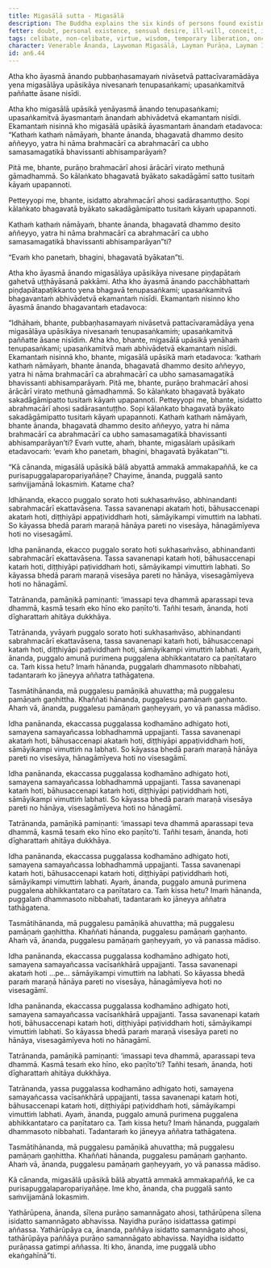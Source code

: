 ```yaml
---
title: Migasālā sutta - Migasālā
description: The Buddha explains the six kinds of persons found existing in the world based on their mental qualities and understanding of the teachings.
fetter: doubt, personal existence, sensual desire, ill-will, conceit, ignorance
tags: celibate, non-celibate, virtue, wisdom, temporary liberation, once-returner, Tusita heaven, Dhamma, Tathāgata, superior faculties, inferior faculties, harm, suffering, anger, pride, impulsive speech, harmful speech, decline, distinction, path, judgment, measurement, an, an6
character: Venerable Ānanda, Laywoman Migasālā, Layman Purāṇa, Layman Isidatta
id: an6.44
---
```


Atha kho āyasmā ānando pubbaṇhasamayaṁ nivāsetvā pattacīvaramādāya yena migasālāya upāsikāya nivesanaṁ tenupasaṅkami; upasaṅkamitvā paññatte āsane nisīdi.

Atha kho migasālā upāsikā yenāyasmā ānando tenupasaṅkami; upasaṅkamitvā āyasmantaṁ ānandaṁ abhivādetvā ekamantaṁ nisīdi. Ekamantaṁ nisinnā kho migasālā upāsikā āyasmantaṁ ānandaṁ etadavoca: “Kathaṁ kathaṁ nāmāyaṁ, bhante ānanda, bhagavatā dhammo desito aññeyyo, yatra hi nāma brahmacārī ca abrahmacārī ca ubho samasamagatikā bhavissanti abhisamparāyaṁ?

Pitā me, bhante, purāṇo brahmacārī ahosi ārācārī virato methunā gāmadhammā. So kālaṅkato bhagavatā byākato sakadāgāmī satto tusitaṁ kāyaṁ upapannoti.

Petteyyopi me, bhante, isidatto abrahmacārī ahosi sadārasantuṭṭho. Sopi kālaṅkato bhagavatā byākato sakadāgāmipatto tusitaṁ kāyaṁ upapannoti.

Kathaṁ kathaṁ nāmāyaṁ, bhante ānanda, bhagavatā dhammo desito aññeyyo, yatra hi nāma brahmacārī ca abrahmacārī ca ubho samasamagatikā bhavissanti abhisamparāyan”ti?

“Evaṁ kho panetaṁ, bhagini, bhagavatā byākatan”ti.

Atha kho āyasmā ānando migasālāya upāsikāya nivesane piṇḍapātaṁ gahetvā uṭṭhāyāsanā pakkāmi. Atha kho āyasmā ānando pacchābhattaṁ piṇḍapātapaṭikkanto yena bhagavā tenupasaṅkami; upasaṅkamitvā bhagavantaṁ abhivādetvā ekamantaṁ nisīdi. Ekamantaṁ nisinno kho āyasmā ānando bhagavantaṁ etadavoca:

“Idhāhaṁ, bhante, pubbaṇhasamayaṁ nivāsetvā pattacīvaramādāya yena migasālāya upāsikāya nivesanaṁ tenupasaṅkamiṁ; upasaṅkamitvā paññatte āsane nisīdiṁ. Atha kho, bhante, migasālā upāsikā yenāhaṁ tenupasaṅkami; upasaṅkamitvā maṁ abhivādetvā ekamantaṁ nisīdi. Ekamantaṁ nisinnā kho, bhante, migasālā upāsikā maṁ etadavoca: ‘kathaṁ kathaṁ nāmāyaṁ, bhante ānanda, bhagavatā dhammo desito aññeyyo, yatra hi nāma brahmacārī ca abrahmacārī ca ubho samasamagatikā bhavissanti abhisamparāyaṁ. Pitā me, bhante, purāṇo brahmacārī ahosi ārācārī virato methunā gāmadhammā. So kālaṅkato bhagavatā byākato sakadāgāmipatto tusitaṁ kāyaṁ upapannoti. Petteyyopi me, bhante, isidatto abrahmacārī ahosi sadārasantuṭṭho. Sopi kālaṅkato bhagavatā byākato sakadāgāmipatto tusitaṁ kāyaṁ upapannoti. Kathaṁ kathaṁ nāmāyaṁ, bhante ānanda, bhagavatā dhammo desito aññeyyo, yatra hi nāma brahmacārī ca abrahmacārī ca ubho samasamagatikā bhavissanti abhisamparāyan’ti? Evaṁ vutte, ahaṁ, bhante, migasālaṁ upāsikaṁ etadavocaṁ: ‘evaṁ kho panetaṁ, bhagini, bhagavatā byākatan’”ti.

“Kā cānanda, migasālā upāsikā bālā abyattā ammakā ammakapaññā, ke ca purisapuggalaparopariyañāṇe? Chayime, ānanda, puggalā santo saṁvijjamānā lokasmiṁ. Katame cha?

Idhānanda, ekacco puggalo sorato hoti sukhasaṁvāso, abhinandanti sabrahmacārī ekattavāsena. Tassa savanenapi akataṁ hoti, bāhusaccenapi akataṁ hoti, diṭṭhiyāpi appaṭividdhaṁ hoti, sāmāyikampi vimuttiṁ na labhati. So kāyassa bhedā paraṁ maraṇā hānāya pareti no visesāya, hānagāmīyeva hoti no visesagāmī.

Idha panānanda, ekacco puggalo sorato hoti sukhasaṁvāso, abhinandanti sabrahmacārī ekattavāsena. Tassa savanenapi kataṁ hoti, bāhusaccenapi kataṁ hoti, diṭṭhiyāpi paṭividdhaṁ hoti, sāmāyikampi vimuttiṁ labhati. So kāyassa bhedā paraṁ maraṇā visesāya pareti no hānāya, visesagāmīyeva hoti no hānagāmī.

Tatrānanda, pamāṇikā pamiṇanti: ‘imassapi teva dhammā aparassapi teva dhammā, kasmā tesaṁ eko hīno eko paṇīto’ti. Tañhi tesaṁ, ānanda, hoti dīgharattaṁ ahitāya dukkhāya.

Tatrānanda, yvāyaṁ puggalo sorato hoti sukhasaṁvāso, abhinandanti sabrahmacārī ekattavāsena, tassa savanenapi kataṁ hoti, bāhusaccenapi kataṁ hoti, diṭṭhiyāpi paṭividdhaṁ hoti, sāmāyikampi vimuttiṁ labhati. Ayaṁ, ānanda, puggalo amunā purimena puggalena abhikkantataro ca paṇītataro ca. Taṁ kissa hetu? Imaṁ hānanda, puggalaṁ dhammasoto nibbahati, tadantaraṁ ko jāneyya aññatra tathāgatena.

Tasmātihānanda, mā puggalesu pamāṇikā ahuvattha; mā puggalesu pamāṇaṁ gaṇhittha. Khaññati hānanda, puggalesu pamāṇaṁ gaṇhanto. Ahaṁ vā, ānanda, puggalesu pamāṇaṁ gaṇheyyaṁ, yo vā panassa mādiso.

Idha panānanda, ekaccassa puggalassa kodhamāno adhigato hoti, samayena samayañcassa lobhadhammā uppajjanti. Tassa savanenapi akataṁ hoti, bāhusaccenapi akataṁ hoti, diṭṭhiyāpi appaṭividdhaṁ hoti, sāmāyikampi vimuttiṁ na labhati. So kāyassa bhedā paraṁ maraṇā hānāya pareti no visesāya, hānagāmīyeva hoti no visesagāmī.

Idha panānanda, ekaccassa puggalassa kodhamāno adhigato hoti, samayena samayañcassa lobhadhammā uppajjanti. Tassa savanenapi kataṁ hoti, bāhusaccenapi kataṁ hoti, diṭṭhiyāpi paṭividdhaṁ hoti, sāmāyikampi vimuttiṁ labhati. So kāyassa bhedā paraṁ maraṇā visesāya pareti no hānāya, visesagāmīyeva hoti no hānagāmī.

Tatrānanda, pamāṇikā pamiṇanti: ‘imassapi teva dhammā aparassapi teva dhammā, kasmā tesaṁ eko hīno eko paṇīto’ti. Tañhi tesaṁ, ānanda, hoti dīgharattaṁ ahitāya dukkhāya.

Idha panānanda, ekaccassa puggalassa kodhamāno adhigato hoti, samayena samayañcassa lobhadhammā uppajjanti. Tassa savanenapi kataṁ hoti, bāhusaccenapi kataṁ hoti, diṭṭhiyāpi paṭividdhaṁ hoti, sāmāyikampi vimuttiṁ labhati. Ayaṁ, ānanda, puggalo amunā purimena puggalena abhikkantataro ca paṇītataro ca. Taṁ kissa hetu? Imaṁ hānanda, puggalaṁ dhammasoto nibbahati, tadantaraṁ ko jāneyya aññatra tathāgatena.

Tasmātihānanda, mā puggalesu pamāṇikā ahuvattha; mā puggalesu pamāṇaṁ gaṇhittha. Khaññati hānanda, puggalesu pamāṇaṁ gaṇhanto. Ahaṁ vā, ānanda, puggalesu pamāṇaṁ gaṇheyyaṁ, yo vā panassa mādiso.

Idha panānanda, ekaccassa puggalassa kodhamāno adhigato hoti, samayena samayañcassa vacīsaṅkhārā uppajjanti. Tassa savanenapi akataṁ hoti …pe… sāmāyikampi vimuttiṁ na labhati. So kāyassa bhedā paraṁ maraṇā hānāya pareti no visesāya, hānagāmīyeva hoti no visesagāmī.

Idha panānanda, ekaccassa puggalassa kodhamāno adhigato hoti, samayena samayañcassa vacīsaṅkhārā uppajjanti. Tassa savanenapi kataṁ hoti, bāhusaccenapi kataṁ hoti, diṭṭhiyāpi paṭividdhaṁ hoti, sāmāyikampi vimuttiṁ labhati. So kāyassa bhedā paraṁ maraṇā visesāya pareti no hānāya, visesagāmīyeva hoti no hānagāmī.

Tatrānanda, pamāṇikā pamiṇanti: ‘imassapi teva dhammā, aparassapi teva dhammā. Kasmā tesaṁ eko hīno, eko paṇīto’ti? Tañhi tesaṁ, ānanda, hoti dīgharattaṁ ahitāya dukkhāya.

Tatrānanda, yassa puggalassa kodhamāno adhigato hoti, samayena samayañcassa vacīsaṅkhārā uppajjanti, tassa savanenapi kataṁ hoti, bāhusaccenapi kataṁ hoti, diṭṭhiyāpi paṭividdhaṁ hoti, sāmāyikampi vimuttiṁ labhati. Ayaṁ, ānanda, puggalo amunā purimena puggalena abhikkantataro ca paṇītataro ca. Taṁ kissa hetu? Imaṁ hānanda, puggalaṁ dhammasoto nibbahati. Tadantaraṁ ko jāneyya aññatra tathāgatena.

Tasmātihānanda, mā puggalesu pamāṇikā ahuvattha; mā puggalesu pamāṇaṁ gaṇhittha. Khaññati hānanda, puggalesu pamāṇaṁ gaṇhanto. Ahaṁ vā, ānanda, puggalesu pamāṇaṁ gaṇheyyaṁ, yo vā panassa mādiso.

Kā cānanda, migasālā upāsikā bālā abyattā ammakā ammakapaññā, ke ca purisapuggalaparopariyañāṇe. Ime kho, ānanda, cha puggalā santo saṁvijjamānā lokasmiṁ.

Yathārūpena, ānanda, sīlena purāṇo samannāgato ahosi, tathārūpena sīlena isidatto samannāgato abhavissa. Nayidha purāṇo isidattassa gatimpi aññassa. Yathārūpāya ca, ānanda, paññāya isidatto samannāgato ahosi, tathārūpāya paññāya purāṇo samannāgato abhavissa. Nayidha isidatto purāṇassa gatimpi aññassa. Iti kho, ānanda, ime puggalā ubho ekaṅgahīnā”ti.